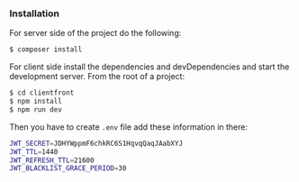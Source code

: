 ### Installation
For server side of the project do the following:
```sh
$ composer install
```

For client side install the dependencies and devDependencies and start the development server. From the root of a project:

```sh
$ cd clientfront
$ npm install
$ npm run dev
```

Then you have to create `.env` file add these information in there:
```sh
JWT_SECRET=JDHYWppmF6chkRC6S1HqvqQaqJAabXYJ
JWT_TTL=1440
JWT_REFRESH_TTL=21600
JWT_BLACKLIST_GRACE_PERIOD=30
```
